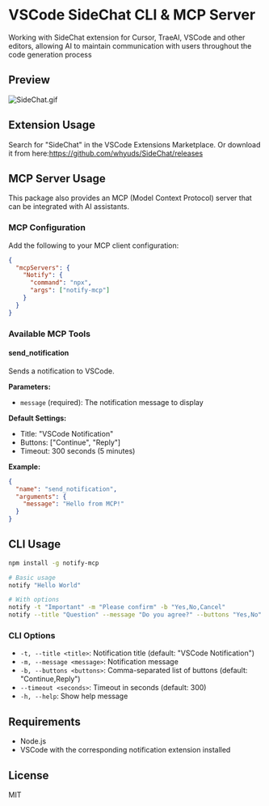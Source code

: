 # VSCode SideChat CLI & MCP Server

Working with SideChat extension for Cursor, TraeAI, VSCode and other editors, allowing AI to maintain communication with users throughout the code generation process

## Preview
![SideChat.gif](SideChat.gif)

## Extension Usage
Search for "SideChat" in the VSCode Extensions Marketplace. 
Or download it from here:https://github.com/whyuds/SideChat/releases

## MCP Server Usage

This package also provides an MCP (Model Context Protocol) server that can be integrated with AI assistants.

### MCP Configuration

Add the following to your MCP client configuration:

```json
{
  "mcpServers": {
    "Notify": {
      "command": "npx",
      "args": ["notify-mcp"]
    }
  }
}
```

### Available MCP Tools

#### send_notification

Sends a notification to VSCode.

**Parameters:**
- `message` (required): The notification message to display

**Default Settings:**
- Title: "VSCode Notification"
- Buttons: ["Continue", "Reply"]
- Timeout: 300 seconds (5 minutes)

**Example:**
```json
{
  "name": "send_notification",
  "arguments": {
    "message": "Hello from MCP!"
  }
}
```

## CLI Usage

```bash
npm install -g notify-mcp
```

```bash
# Basic usage
notify "Hello World"

# With options
notify -t "Important" -m "Please confirm" -b "Yes,No,Cancel"
notify --title "Question" --message "Do you agree?" --buttons "Yes,No"
```

### CLI Options

- `-t, --title <title>`: Notification title (default: "VSCode Notification")
- `-m, --message <message>`: Notification message
- `-b, --buttons <buttons>`: Comma-separated list of buttons (default: "Continue,Reply")
- `--timeout <seconds>`: Timeout in seconds (default: 300)
- `-h, --help`: Show help message

## Requirements

- Node.js
- VSCode with the corresponding notification extension installed

## License

MIT